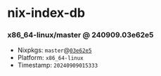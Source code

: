 # nix-index-db
### x86_64-linux/master @ 240909.03e62e5
- Nixpkgs: `master`@[`03e62e5`](https://github.com/NixOS/nixpkgs/commit/03e62e5bc3a6dd3203c3fc6f87aec7684a57da75)
- Platform: `x86_64-linux`
- Timestamp: `20240909015333`
